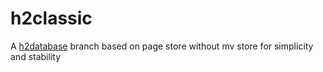 # h2classic
A [h2database](https://h2database.com/) branch based on page store without mv store for simplicity and stability
